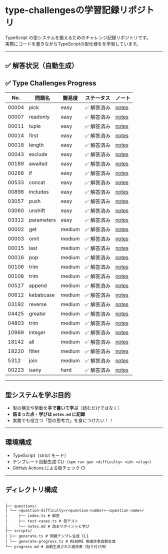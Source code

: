 # type-challengesの学習記録リポジトリ

TypeScript の型システムを鍛えるためのチャレンジ記録リポジトリです。  
実際にコードを書きながらTypeScriptの型仕様をを学習しています。

---

## ✅ 解答状況（自動生成）

<!--progress-start-->

## ✅ Type Challenges Progress

| No. | 問題名 | 難易度 | ステータス | ノート |
|-----|--------|--------|------------|--------|
| 00004 | pick | easy | ✅ 解答済み | [notes](./questions/easy/00004-pick/notes.md) |
| 00007 | readonly | easy | ✅ 解答済み | [notes](./questions/easy/00007-readonly/notes.md) |
| 00011 | tuple | easy | ✅ 解答済み | [notes](./questions/easy/00011-tuple-to-object/notes.md) |
| 00014 | first | easy | ✅ 解答済み | [notes](./questions/easy/00014-first-of-array/notes.md) |
| 00018 | length | easy | ✅ 解答済み | [notes](./questions/easy/00018-length-of-tuple/notes.md) |
| 00043 | exclude | easy | ✅ 解答済み | [notes](./questions/easy/00043-exclude/notes.md) |
| 00189 | awaited | easy | ✅ 解答済み | [notes](./questions/easy/00189-awaited/notes.md) |
| 00268 | if | easy | ✅ 解答済み | [notes](./questions/easy/00268-if/notes.md) |
| 00533 | concat | easy | ✅ 解答済み | [notes](./questions/easy/00533-concat/notes.md) |
| 00898 | includes | easy | ✅ 解答済み | [notes](./questions/easy/00898-includes/notes.md) |
| 03057 | push | easy | ✅ 解答済み | [notes](./questions/easy/03057-push/notes.md) |
| 03060 | unshift | easy | ✅ 解答済み | [notes](./questions/easy/03060-unshift/notes.md) |
| 03312 | parameters | easy | ✅ 解答済み | [notes](./questions/easy/03312-parameters/notes.md) |
| 00002 | get | medium | ✅ 解答済み | [notes](./questions/medium/00002-get-return-type/notes.md) |
| 00003 | omit | medium | ✅ 解答済み | [notes](./questions/medium/00003-omit/notes.md) |
| 00015 | last | medium | ✅ 解答済み | [notes](./questions/medium/00015-last-of-array/notes.md) |
| 00016 | pop | medium | ✅ 解答済み | [notes](./questions/medium/00016-pop/notes.md) |
| 00106 | trim | medium | ✅ 解答済み | [notes](./questions/medium/00106-trim-left/notes.md) |
| 00108 | trim | medium | ✅ 解答済み | [notes](./questions/medium/00108-trim/notes.md) |
| 00527 | append | medium | ✅ 解答済み | [notes](./questions/medium/00527-append-to-object/notes.md) |
| 00612 | kebabcase | medium | ✅ 解答済み | [notes](./questions/medium/00612-kebabcase/notes.md) |
| 03192 | reverse | medium | ✅ 解答済み | [notes](./questions/medium/03192-reverse/notes.md) |
| 04425 | greater | medium | ✅ 解答済み | [notes](./questions/medium/04425-greater-than/notes.md) |
| 04803 | trim | medium | ✅ 解答済み | [notes](./questions/medium/04803-trim-right/notes.md) |
| 10969 | integer | medium | ✅ 解答済み | [notes](./questions/medium/10969-integer/notes.md) |
| 18142 | all | medium | ✅ 解答済み | [notes](./questions/medium/18142-all/notes.md) |
| 18220 | filter | medium | ✅ 解答済み | [notes](./questions/medium/18220-filter/notes.md) |
| 5312 | join | medium | ✅ 解答済み | [notes](./questions/medium/5312-join/notes.md) |
| 00223 | isany | hard | ✅ 解答済み | [notes](./questions/hard/00223-isany/notes.md) |

<!--progress-end-->

---

## 型システムを学ぶ目的

- 型の構文や挙動を**手で書いて学ぶ**（読むだけではなく）
- **詰まった点・学びは `notes.md` に記録**
- 実務でも役立つ「型の思考力」を身につけたい！！

---

## 環境構成

- TypeScript（strict モード）
- テンプレート自動生成 CLI（`npm run gen <difficulty> <id> <slug>`）
- GitHub Actions による型チェック CI

---

## ディレクトリ構成

```
.
├── questions/
│ └── <question-difficulty>/<question-number>-<question-name>/
│     ├── index.ts # 解答
│     ├── test-cases.ts # 型テスト
│     └── notes.md # 詰まりポイントと学び
├── scripts/
│ ├── generate.ts # 問題テンプレ生成 CLI
│ └── generate-progress.ts # README 用進捗表自動生成
└── progress.md # 自動生成された進捗表（貼り付け用）
```
